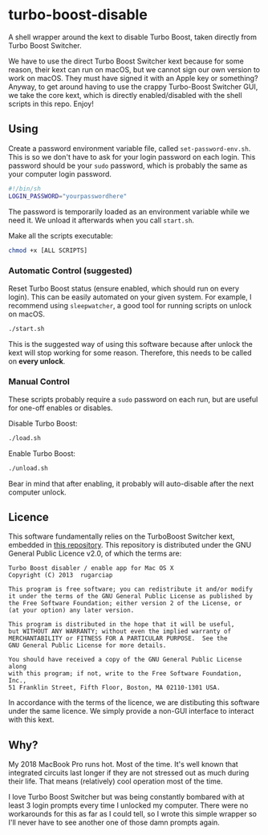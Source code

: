 # turbo-boost-disable

A shell wrapper around the kext to disable Turbo Boost, taken directly from Turbo Boost Switcher.

We have to use the direct Turbo Boost Switcher kext because for some reason, their kext can run on macOS, but we cannot sign our own version to work on macOS. They must have signed it with an Apple key or something?
Anyway, to get around having to use the crappy Turbo-Boost Switcher GUI, we take the core kext, which is directly enabled/disabled with the shell scripts in this repo. Enjoy!

## Using

Create a password environment variable file, called `set-password-env.sh`.
This is so we don't have to ask for your login password on each login.
This password should be your `sudo` password, which is probably the same as your computer login password.
```sh
#!/bin/sh
LOGIN_PASSWORD="yourpasswordhere"
```
The password is temporarily loaded as an environment variable while we need it. We unload it afterwards when you call `start.sh`.

Make all the scripts executable:
```sh
chmod +x [ALL SCRIPTS]
```

### Automatic Control (suggested)
Reset Turbo Boost status (ensure enabled, which should run on every login). This can be easily automated on your given system.
For example, I recommend using `sleepwatcher`, a good tool for running scripts on unlock on macOS.
```sh
./start.sh
```
This is the suggested way of using this software because after unlock the kext will stop working for some reason.
Therefore, this needs to be called on **every unlock**.

### Manual Control
These scripts probably require a `sudo` password on each run, but are useful for one-off enables or disables.

Disable Turbo Boost:
```sh
./load.sh
```

Enable Turbo Boost:
```sh
./unload.sh
```

Bear in mind that after enabling, it probably will auto-disable after the next computer unlock.

## Licence
This software fundamentally relies on the TurboBoost Switcher kext, embedded in [this repository](https://github.com/rugarciap/Turbo-Boost-Switcher).
This repository is distributed under the GNU General Public Licence v2.0, of which the terms are:

```
Turbo Boost disabler / enable app for Mac OS X
Copyright (C) 2013  rugarciap

This program is free software; you can redistribute it and/or modify
it under the terms of the GNU General Public License as published by
the Free Software Foundation; either version 2 of the License, or
(at your option) any later version.

This program is distributed in the hope that it will be useful,
but WITHOUT ANY WARRANTY; without even the implied warranty of
MERCHANTABILITY or FITNESS FOR A PARTICULAR PURPOSE.  See the
GNU General Public License for more details.

You should have received a copy of the GNU General Public License along
with this program; if not, write to the Free Software Foundation, Inc.,
51 Franklin Street, Fifth Floor, Boston, MA 02110-1301 USA.
```

In accordance with the terms of the licence, we are distibuting this software under the same licence.
We simply provide a non-GUI interface to interact with this kext.

## Why?
My 2018 MacBook Pro runs hot. Most of the time. 
It's well known that integrated circuits last longer if they are not stressed out as much during their life.
That means (relatively) cool operation most of the time. 

I love Turbo Boost Switcher but was being constantly bombared with at least 3 login prompts every time I unlocked my computer.
There were no workarounds for this as far as I could tell, so I wrote this simple wrapper so I'll never have to see another one of those damn prompts again.
